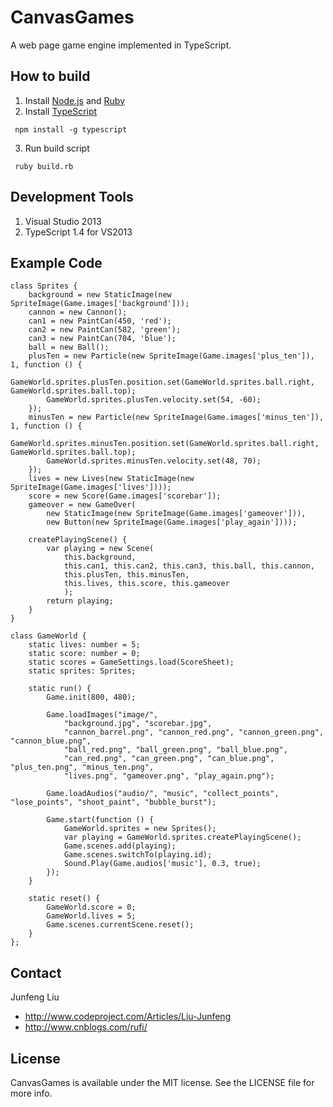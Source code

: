 # CanvasGames

A web page game engine implemented in TypeScript.

## How to build

1. Install [Node.js](http://nodejs.org/) and [Ruby](https://www.ruby-lang.org/)
2. Install [TypeScript](http://www.typescriptlang.org/)

  ```
   npm install -g typescript
  ```
3. Run build script
 
  ```
   ruby build.rb
  ```
  
## Development Tools

 1. Visual Studio 2013
 2. TypeScript 1.4 for VS2013

## Example Code

```
class Sprites {
    background = new StaticImage(new SpriteImage(Game.images['background']));
    cannon = new Cannon();
    can1 = new PaintCan(450, 'red');
    can2 = new PaintCan(582, 'green');
    can3 = new PaintCan(704, 'blue');
    ball = new Ball();
    plusTen = new Particle(new SpriteImage(Game.images['plus_ten']), 1, function () {
        GameWorld.sprites.plusTen.position.set(GameWorld.sprites.ball.right, GameWorld.sprites.ball.top);
        GameWorld.sprites.plusTen.velocity.set(54, -60);
    });
    minusTen = new Particle(new SpriteImage(Game.images['minus_ten']), 1, function () {
        GameWorld.sprites.minusTen.position.set(GameWorld.sprites.ball.right, GameWorld.sprites.ball.top);
        GameWorld.sprites.minusTen.velocity.set(48, 70);
    });
    lives = new Lives(new StaticImage(new SpriteImage(Game.images['lives'])));
    score = new Score(Game.images['scorebar']);
    gameover = new GameOver(
        new StaticImage(new SpriteImage(Game.images['gameover'])),
        new Button(new SpriteImage(Game.images['play_again'])));

    createPlayingScene() {
        var playing = new Scene(
            this.background,
            this.can1, this.can2, this.can3, this.ball, this.cannon,
            this.plusTen, this.minusTen,
            this.lives, this.score, this.gameover
            );
        return playing;
    }
}

class GameWorld {
    static lives: number = 5;
    static score: number = 0;
    static scores = GameSettings.load(ScoreSheet);
    static sprites: Sprites;

    static run() {
        Game.init(800, 480);

        Game.loadImages("image/",
            "background.jpg", "scorebar.jpg",
            "cannon_barrel.png", "cannon_red.png", "cannon_green.png", "cannon_blue.png",
            "ball_red.png", "ball_green.png", "ball_blue.png",
            "can_red.png", "can_green.png", "can_blue.png", "plus_ten.png", "minus_ten.png",
            "lives.png", "gameover.png", "play_again.png");

        Game.loadAudios("audio/", "music", "collect_points", "lose_points", "shoot_paint", "bubble_burst");

        Game.start(function () {
            GameWorld.sprites = new Sprites();
            var playing = GameWorld.sprites.createPlayingScene();
            Game.scenes.add(playing);
            Game.scenes.switchTo(playing.id);
            Sound.Play(Game.audios['music'], 0.3, true);
        });
    }

    static reset() {
        GameWorld.score = 0;
        GameWorld.lives = 5;
        Game.scenes.currentScene.reset();
    }
};
```
## Contact

Junfeng Liu

- http://www.codeproject.com/Articles/Liu-Junfeng
- http://www.cnblogs.com/rufi/

## License

CanvasGames is available under the MIT license. See the LICENSE file for more info. 